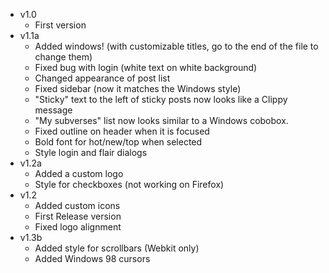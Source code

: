 * v1.0
  * First version
* v1.1a
  * Added windows! (with customizable titles, go to the end of the file to change them)
  * Fixed bug with login (white text on white background)
  * Changed appearance of post list
  * Fixed sidebar (now it matches the Windows style)
  * "Sticky" text to the left of sticky posts now looks like a Clippy message
  * "My subverses" list now looks similar to a Windows cobobox.
  * Fixed outline on header when it is focused
  * Bold font for hot/new/top when selected
  * Style login and flair dialogs
* v1.2a
  * Added a custom logo
  * Style for checkboxes (not working on Firefox)
* v1.2
  * Added custom icons
  * First Release version
  * Fixed logo alignment
* v1.3b
  * Added style for scrollbars (Webkit only)
  * Added Windows 98 cursors